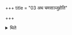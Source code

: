 +++
title = "03 अथ चमसाञ्जुहोति"

+++

<details><summary>थिते</summary>

3. Then he offers the libation (out of the Hotr̥'s goblet and the Camasādhvaryus offer out of their respective) goblets.   
</details>
